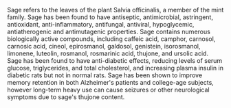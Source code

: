 



Sage refers to the leaves of the plant Salvia officinalis, a member of the mint family. Sage has been found to have antiseptic, antimicrobial, astringent, antioxidant, anti-inflammatory, antifungal, antiviral, hypoglycemic, antiatherogenic and antimutagenic properties. Sage contains numerous biologically active compounds, including caffeic acid, camphor, carnosol, carnosic acid, cineol, epirosmanol, galdosol, genistein, isorosmanol, limonene, luteolin, rosmanol, rosmarinic acid, thujone, and ursolic acid. Sage has been found to have anti-diabetic effects, reducing levels of serum glucose, triglycerides, and total cholesterol, and increasing plasma insulin in diabetic rats but not in normal rats. Sage has been shown to improve memory retention in both Alzheimer's patients and college-age subjects, however long-term heavy use can cause seizures or other neurological symptoms due to sage's thujone content.

